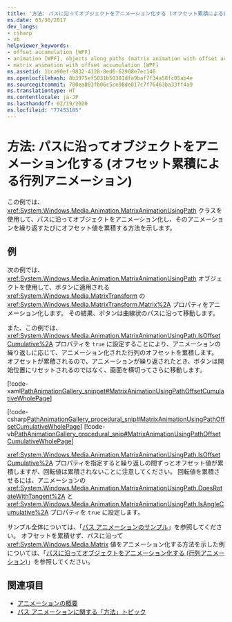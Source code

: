 ```yaml
---
title: '方法: パスに沿ってオブジェクトをアニメーション化する (オフセット累積による行列アニメーション)'
ms.date: 03/30/2017
dev_langs:
- csharp
- vb
helpviewer_keywords:
- offset accumulation [WPF]
- animation [WPF], objects along paths (matrix animation with offset accumulation)
- matrix animation with offset accumulation [WPF]
ms.assetid: 1bca90ef-9832-4128-8ed6-62908e7ec146
ms.openlocfilehash: 8b3975ef5031b50381dfa9baf7f34a58fc05ab4e
ms.sourcegitcommit: 700ea803fb06c5ce98de017c7f76463ba33ff4a9
ms.translationtype: HT
ms.contentlocale: ja-JP
ms.lasthandoff: 02/19/2020
ms.locfileid: "77453105"
---
```

# <a name="how-to-animate-an-object-along-a-path-matrix-animation-with-offset-accumulation"></a>方法: パスに沿ってオブジェクトをアニメーション化する (オフセット累積による行列アニメーション)
この例では、<xref:System.Windows.Media.Animation.MatrixAnimationUsingPath> クラスを使用して、パスに沿ってオブジェクトをアニメーション化し、そのアニメーションを繰り返すたびにオフセット値を累積する方法を示します。  
  
## <a name="example"></a>例  
 次の例では、<xref:System.Windows.Media.Animation.MatrixAnimationUsingPath> オブジェクトを使用して、ボタンに適用される <xref:System.Windows.Media.MatrixTransform> の <xref:System.Windows.Media.MatrixTransform.Matrix%2A> プロパティをアニメーション化します。 その結果、ボタンは曲線状のパスに沿って移動します。  
  
 また、この例では、<xref:System.Windows.Media.Animation.MatrixAnimationUsingPath.IsOffsetCumulative%2A> プロパティを `true` に設定することにより、アニメーションの繰り返しに応じて、アニメーション化された行列のオフセットを累積します。 オフセットが累積されるので、アニメーションが繰り返されたとき、ボタンは開始位置にリセットされるのではなく、画面を横切ってさらに移動します。  
  
 [!code-xaml[PathAnimationGallery_snippet#MatrixAnimationUsingPathOffsetCumulativeWholePage](~/samples/snippets/csharp/VS_Snippets_Wpf/PathAnimationGallery_snippet/CS/matrixanimationusingpathexampleoffsetcumulative.xaml#matrixanimationusingpathoffsetcumulativewholepage)]  
  
 [!code-csharp[PathAnimationGallery_procedural_snip#MatrixAnimationUsingPathOffsetCumulativeWholePage](~/samples/snippets/csharp/VS_Snippets_Wpf/PathAnimationGallery_procedural_snip/CSharp/MatrixAnimationUsingPathExampleOffsetCumulative.cs#matrixanimationusingpathoffsetcumulativewholepage)]
 [!code-vb[PathAnimationGallery_procedural_snip#MatrixAnimationUsingPathOffsetCumulativeWholePage](~/samples/snippets/visualbasic/VS_Snippets_Wpf/PathAnimationGallery_procedural_snip/VisualBasic/MatrixAnimationUsingPathExampleOffsetCumulative.vb#matrixanimationusingpathoffsetcumulativewholepage)]  
  
 <xref:System.Windows.Media.Animation.MatrixAnimationUsingPath.IsOffsetCumulative%2A> プロパティを指定すると繰り返しの間ずっとオフセット値が累積しますが、回転値は累積されないことに注意してください。 回転値を累積させるには、アニメーションの <xref:System.Windows.Media.Animation.MatrixAnimationUsingPath.DoesRotateWithTangent%2A> と <xref:System.Windows.Media.Animation.MatrixAnimationUsingPath.IsAngleCumulative%2A> プロパティを `true` に設定します。  
  
 サンプル全体については、「[パス アニメーションのサンプル](https://github.com/Microsoft/WPF-Samples/tree/master/Animation/PathAnimations)」を参照してください。 オフセットを累積せず、パスに沿って <xref:System.Windows.Media.Matrix> 値をアニメーション化する方法を示した例については、「[パスに沿ってオブジェクトをアニメーション化する (行列アニメーション)](how-to-animate-an-object-along-a-path-matrix-animation.md)」を参照してください。  
  
## <a name="see-also"></a>関連項目

- [アニメーションの概要](animation-overview.md)
- [パス アニメーションに関する「方法」トピック](path-animation-how-to-topics.md)
